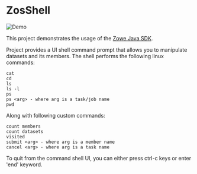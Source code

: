 # ZosShell

![Demo](https://github.com/frankgiordano/ZosShell/blob/master/demo.gif)
  
This project demonstrates the usage of the [Zowe Java SDK](https://github.com/zowe/zowe-client-java-sdk).
  
Project provides a UI shell command prompt that allows you to manipulate datasets and its members. The shell performs the following linux commands:  
  
    cat
    cd
    ls  
    ls -l
    ps
    ps <arg> - where arg is a task/job name   
    pwd   
  
Along with following custom commands:  
    
    count members  
    count datasets  
    visited  
    submit <arg> - where arg is a member name  
    cancel <arg> - where arg is a task name  
  
To quit from the command shell UI, you can either press ctrl-c keys or enter 'end' keyword.  
  

